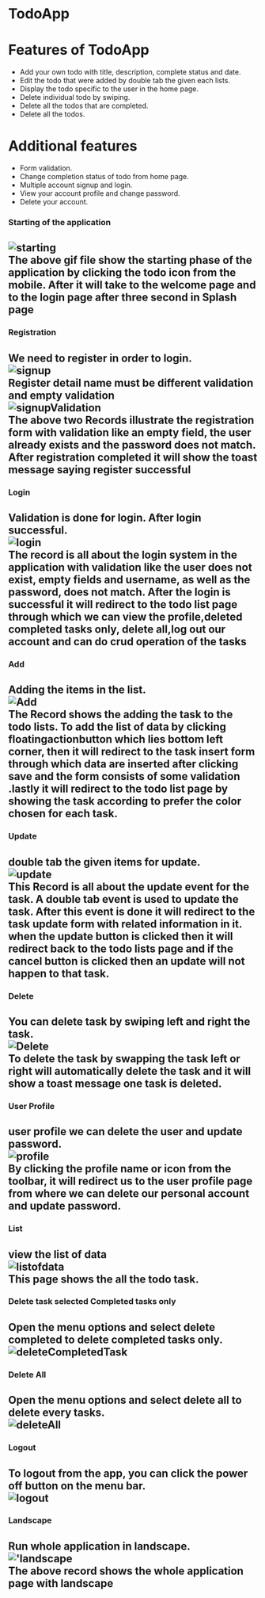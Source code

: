 # TodoApp

<h1>Features of TodoApp</h1>
<ul>
	<li>Add your own todo with title, description, complete status and date.</li>
	<li>Edit the todo that were added by double tab the given each lists.</li>
	<li>Display the todo specific to the user in the home page.</li>
	<li>Delete individual todo by swiping.</li>
	<li>Delete all the todos that are completed.</li>
	<li>Delete all the todos.</li>

</ul>

<h1>Additional features</h1>
<ul>
    <li>Form validation.</li>
	<li>Change completion status of todo from home page.</li>
	<li>Multiple account signup and login.</li>
	<li>View your account profile and change password.</li>
	<li>Delete your account.</li>
</ul>

### Starting of the application


![starting](RecordAndScreenshot/start.gif)<br/>
**The above gif file show the starting phase of the application by clicking the todo icon from the mobile.
After it will take to the welcome page and to the login page after three second in Splash page**
---

### Registration


**We need to register in order to login.**<br/>
![signup](RecordAndScreenshot/signup.gif)<br/>
**Register detail name must be different validation and empty validation**<br/>
![signupValidation](RecordAndScreenshot/validationSignup.gif)<br/>
**The above two Records illustrate the registration form with validation like an empty field, the user already exists and the password does not match. After
registration completed it will show the toast message saying register successful**
---

### Login


**Validation is done for login. After login successful.**<br/>
![login](RecordAndScreenshot/login.gif)<br/>
**The record is all about the login system in the application with validation like the user does not exist, empty fields and username, as well as the password, does not match.
After the login is successful it will redirect to the todo list page through which we can view the profile,deleted completed tasks only,
delete all,log out our account and can do crud operation of the tasks**
---
### Add


**Adding the items in the list.**<br/>
![Add](RecordAndScreenshot/Add.gif)<br/>
**The Record shows the adding the task to the todo lists. To add the list of data by clicking floatingactionbutton which lies bottom left corner, then it will redirect to the task insert form
through which data are inserted after clicking save and the form consists of some validation .lastly it will redirect to the todo list page by showing the task according to
prefer the color chosen for each task.**
---
### Update


**double tab the given items for update.**<br/>
![update](RecordAndScreenshot/update.gif)<br/>
**This Record is all about the update event for the task. A double tab event is used to update the task. After this event is done
it will redirect to the task update form with related information in it. when the update button is clicked then it will redirect back to
the todo lists page and if the cancel button is clicked then an update will not happen to that task.**
---
### Delete


**You can delete task by swiping left and right the task.**<br/>
![Delete](RecordAndScreenshot/Delete.gif)<br/>
**To delete the task by swapping the task left or right will automatically delete the task and it will show a toast message one task is deleted.**
---
### User Profile


**user profile we can delete the user and update password.**<br/>
![profile](RecordAndScreenshot/userprofile.gif)<br/>
**By clicking the profile name or icon from the toolbar, it will redirect us to the user profile page from where we can delete our
personal account and update password.**
---
### List


view the list of data<br/>
![listofdata](RecordAndScreenshot/listofdata.gif)<br/>
**This page shows the all the todo task.**
---
### Delete task selected Completed tasks only


**Open the menu options and select delete completed to delete completed tasks only.**<br/>
![deleteCompletedTask](RecordAndScreenshot/deleteCompleted.gif)
---
### Delete All


**Open the menu options and select delete all to delete every tasks.**<br/>
![deleteAll](RecordAndScreenshot/deleteAll.gif)
---
### Logout


**To logout from the app, you can click the power off button on the menu bar.**<br/>
![logout](RecordAndScreenshot/logout.gif)
---
### Landscape 


**Run whole application in landscape.**<br/>
!['landscape](RecordAndScreenshot/landscape.gif)<br/>
**The above record shows the whole application page with landscape**
---